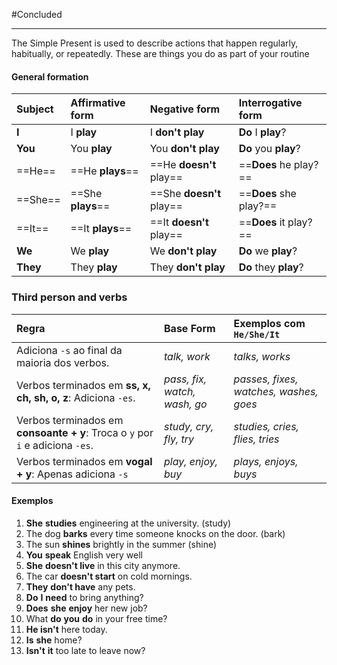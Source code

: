 #Concluded 

---

The Simple Present is used to describe actions that happen regularly, habitually, or repeatedly. These are things you do as part of your routine
#### **General formation**

| Subject  | Affirmative form  | Negative form            | Interrogative form     |
| :------- | :---------------- | :----------------------- | :--------------------- |
| **I**    | I **play**        | I **don't play**         | **Do** I **play**?     |
| **You**  | You **play**      | You **don't play**       | **Do** you **play**?   |
| ==He==   | ==He **plays**==  | ==He **doesn't** play==  | ==**Does** he play?==  |
| ==She==  | ==She **plays**== | ==She **doesn't** play== | ==**Does** she play?== |
| ==It==   | ==It **plays**==  | ==It **doesn't** play==  | ==**Does** it play?==  |
| **We**   | We **play**       | We **don't play**        | **Do** we **play**?    |
| **They** | They **play**     | They **don't play**      | **Do** they **play**?  |
### **Third person and verbs**

| Regra                                                                                  | Base Form                    | Exemplos com `He/She/It`               |
| :------------------------------------------------------------------------------------- | :--------------------------- | :------------------------------------- |
| Adiciona `-s` ao final da maioria dos verbos.                                          | _talk, work_                 | _talks, works_                         |
| Verbos terminados em **ss, x, ch, sh, o, z**:  Adiciona `-es`.                         | _pass, fix, watch, wash, go_ | _passes, fixes, watches, washes, goes_ |
| Verbos terminados em **consoante + y**:          Troca o `y` por `i` e adiciona `-es`. | _study, cry, fly, try_       | _studies, cries, flies, tries_         |
| Verbos terminados em **vogal + y**:               Apenas adiciona `-s`                 | _play, enjoy, buy_           | _plays, enjoys, buys_                  |
#### **Exemplos**
1. **She** **studies** engineering at the university. (study)
2. The dog **barks** every time someone knocks on the door. (bark)
3. The sun **shines** brightly in the summer (shine)
4. **You** **speak** English very well
5. **She** **doesn't live** in this city anymore.
6. The car **doesn't start** on cold mornings.
7. **They** **don't have** any pets.
8. **Do** **I** **need** to bring anything?
9. **Does** **she** **enjoy** her new job?
10. What **do** **you** **do** in your free time?
11. **He isn't** here today.
12. **Is** **she** home?
13. **Isn't** **it** too late to leave now?

